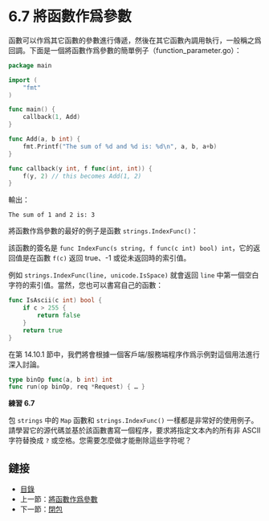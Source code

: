 # 6.7 將函數作爲參數

函數可以作爲其它函數的參數進行傳遞，然後在其它函數內調用執行，一般稱之爲回調。下面是一個將函數作爲參數的簡單例子（function_parameter.go）：

```go
package main

import (
	"fmt"
)

func main() {
	callback(1, Add)
}

func Add(a, b int) {
	fmt.Printf("The sum of %d and %d is: %d\n", a, b, a+b)
}

func callback(y int, f func(int, int)) {
	f(y, 2) // this becomes Add(1, 2)
}
```

輸出：

	The sum of 1 and 2 is: 3

將函數作爲參數的最好的例子是函數 `strings.IndexFunc()`：

該函數的簽名是 `func IndexFunc(s string, f func(c int) bool) int`，它的返回值是在函數 `f(c)` 返回 true、-1 或從未返回時的索引值。

例如 `strings.IndexFunc(line, unicode.IsSpace)` 就會返回 `line` 中第一個空白字符的索引值。當然，您也可以書寫自己的函數：

```go
func IsAscii(c int) bool {
	if c > 255 {
		return false
	}
	return true
}
```

在第 14.10.1 節中，我們將會根據一個客戶端/服務端程序作爲示例對這個用法進行深入討論。

```go
type binOp func(a, b int) int
func run(op binOp, req *Request) { … }
```

**練習 6.7**

包 `strings` 中的 `Map` 函數和 `strings.IndexFunc()` 一樣都是非常好的使用例子。請學習它的源代碼並基於該函數書寫一個程序，要求將指定文本內的所有非 ASCII 字符替換成 `?` 或空格。您需要怎麼做才能刪除這些字符呢？

## 鏈接

- [目錄](directory.md)
- 上一節：[將函數作爲參數](06.7.md)
- 下一節：[閉包](06.8.md)
